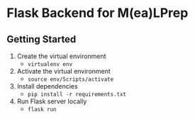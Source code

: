 # Flask Backend for M(ea)LPrep

## Getting Started
1. Create the virtual environment
    - `virtualenv env`
2. Activate the virtual environment
    - `source env/Scripts/activate`
3. Install dependencies
    - `pip install -r requirements.txt`
4. Run Flask server locally
    - `flask run`

